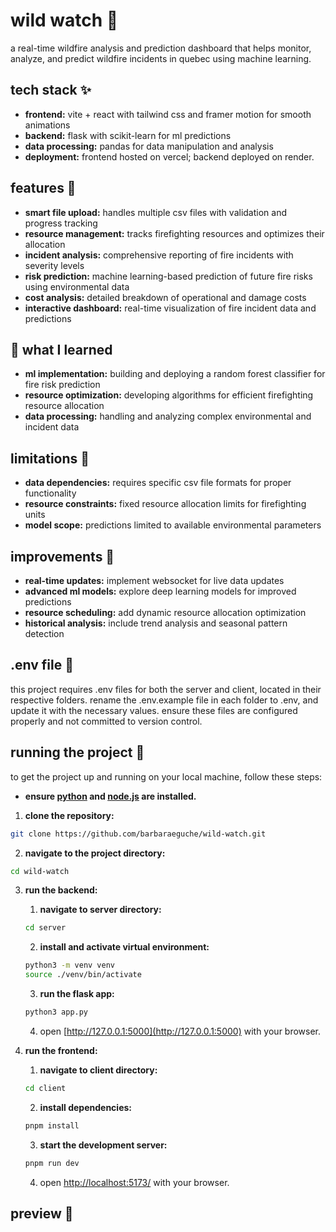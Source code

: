 # wild watch 🚒
a real-time wildfire analysis and prediction dashboard that helps monitor, analyze, and predict wildfire incidents in 
quebec using machine learning.

## tech stack ✨
- **frontend:** vite + react with tailwind css and framer motion for smooth animations
- **backend:** flask with scikit-learn for ml predictions
- **data processing:** pandas for data manipulation and analysis
- **deployment:** frontend hosted on vercel; backend deployed on render.

## features 👾
- **smart file upload:** handles multiple csv files with validation and progress tracking
- **resource management:** tracks firefighting resources and optimizes their allocation
- **incident analysis:** comprehensive reporting of fire incidents with severity levels
- **risk prediction:** machine learning-based prediction of future fire risks using environmental data
- **cost analysis:** detailed breakdown of operational and damage costs
- **interactive dashboard:** real-time visualization of fire incident data and predictions

## 💭 what I learned
- **ml implementation:** building and deploying a random forest classifier for fire risk prediction
- **resource optimization:** developing algorithms for efficient firefighting resource allocation
- **data processing:** handling and analyzing complex environmental and incident data

## limitations 🚨
- **data dependencies:** requires specific csv file formats for proper functionality
- **resource constraints:** fixed resource allocation limits for firefighting units
- **model scope:** predictions limited to available environmental parameters

## improvements 🌱
- **real-time updates:** implement websocket for live data updates
- **advanced ml models:** explore deep learning models for improved predictions
- **resource scheduling:** add dynamic resource allocation optimization
- **historical analysis:** include trend analysis and seasonal pattern detection

## .env file 📄
this project requires .env files for both the server and client, located in their respective folders. rename the 
.env.example file in each folder to .env, and update it with the necessary values. ensure these files are configured
properly and not committed to version control.

## running the project 🏁
to get the project up and running on your local machine, follow these steps:

- **ensure [python](https://www.python.org/downloads/) and [node.js](https://nodejs.org/en) are installed.**
1. **clone the repository:**
```bash
git clone https://github.com/barbaraeguche/wild-watch.git
```

2. **navigate to the project directory:**
```bash
cd wild-watch
```

3. **run the backend:**
    1. **navigate to server directory:**
   ```bash
   cd server
   ```
    2. **install and activate virtual environment:**
   ```bash
   python3 -m venv venv
   source ./venv/bin/activate
   ```
    3. **run the flask app:**
   ```bash
   python3 app.py
   ```
    4. open [http://127.0.0.1:5000](http://127.0.0.1:5000) with your browser.

4. **run the frontend:**
    1. **navigate to client directory:**
   ```bash
   cd client
   ```
    2. **install dependencies:**
   ```bash
   pnpm install
   ```
    3. **start the development server:**
   ```bash
   pnpm run dev
   ```
    4. open [http://localhost:5173/](http://localhost:5173/) with your browser.

## preview 📸
